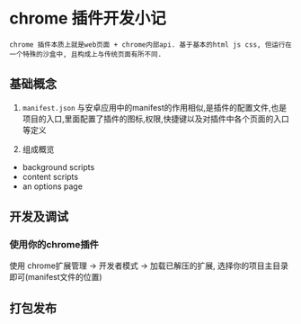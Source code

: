 # chrome 插件开发小记

`chrome 插件本质上就是web页面 + chrome内部api. 基于基本的html js css, 但运行在一个特殊的沙盒中, 且构成上与传统页面有所不同.`

## 基础概念

1. `manifest.json`
  与安卓应用中的manifest的作用相似,是插件的配置文件,也是项目的入口,里面配置了插件的图标,权限,快捷键以及对插件中各个页面的入口等定义

2. 组成概览

- background scripts
- content scripts
- an options page

## 开发及调试

### 使用你的chrome插件

使用 chrome扩展管理 -> 开发者模式 -> 加载已解压的扩展, 选择你的项目主目录即可(manifest文件的位置)

## 打包发布

